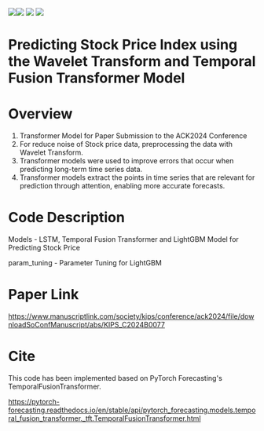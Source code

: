 <img src="https://img.shields.io/badge/Python-3776AB?style=flat-square&logo=Python&logoColor=white"/><img src="https://img.shields.io/badge/Pytorch-EE4C2C?style=flat-square&logo=Pytorch&logoColor=white"/> <img src="https://img.shields.io/badge/pandas-150458?style=flat-square&logo=pandas&logoColor=white"/> <img src="https://img.shields.io/badge/numpy-013243?style=flat-square&logo=numpy&logoColor=white"/>

# Predicting Stock Price Index using the Wavelet Transform and Temporal Fusion Transformer Model

# Overview
1. Transformer Model for Paper Submission to the ACK2024 Conference
2. For reduce noise of Stock price data, preprocessing the data with Wavelet Transform.
3. Transformer models were used to improve errors that occur when predicting long-term time series data.
4. Transformer models extract the points in time series that are relevant for prediction through attention, enabling more accurate forecasts.

# Code Description

Models - LSTM, Temporal Fusion Transformer and LightGBM Model for Predicting Stock Price

param_tuning - Parameter Tuning for LightGBM

# Paper Link
https://www.manuscriptlink.com/society/kips/conference/ack2024/file/downloadSoConfManuscript/abs/KIPS_C2024B0077

# Cite
This code has been implemented based on PyTorch Forecasting's TemporalFusionTransformer.

https://pytorch-forecasting.readthedocs.io/en/stable/api/pytorch_forecasting.models.temporal_fusion_transformer._tft.TemporalFusionTransformer.html
